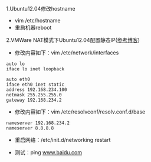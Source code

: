1.Ubuntu12.04修改hostname
- vim /etc/hostname
- 重启机器reboot

2.VMWare NAT模式下Ubuntu12.04配置静态IP([参考博客](http://blog.csdn.net/zhongwen7710/article/details/43155181))
- 修改内容如下：vim /etc/network/interfaces
```
auto lo
iface lo inet loopback

auto eth0
iface eth0 inet static
address 192.168.234.100
netmask 255.255.255.0
gateway 192.168.234.2
```
- 修改内容如下：vim /etc/resolvconf/resolv.conf.d/base
```
nameserver 192.168.234.2
nameserver 8.8.8.8
```
- 重启网络：/etc/init.d/networking restart

- 测试：ping www.baidu.com
